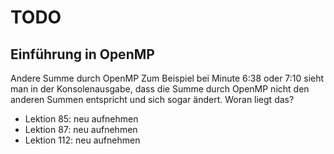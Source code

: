 # TODO

## Einführung in OpenMP

Andere Summe durch OpenMP
Zum Beispiel bei Minute 6:38 oder 7:10 sieht man in der Konsolenausgabe, dass die Summe durch OpenMP nicht den anderen Summen entspricht und sich sogar ändert. Woran liegt das?

- Lektion 85: neu aufnehmen
- Lektion 87: neu aufnehmen
- Lektion 112: neu aufnehmen
